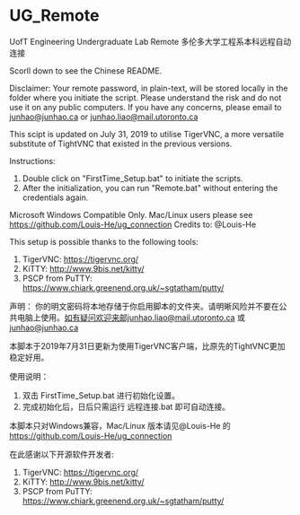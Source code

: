 # UG_Remote
UofT Engineering Undergraduate Lab Remote 多伦多大学工程系本科远程自动连接

Scorll down to see the Chinese README.

Disclaimer: 
Your remote password, in plain-text, will be stored locally in the folder where you initiate the script. Please understand the risk and do not use it on any public computers. If you have any concerns, please email to junhao@junhao.ca or junhao.liao@mail.utoronto.ca 

This scipt is updated on July 31, 2019 to utilise TigerVNC, a more versatile substitute of TightVNC that existed in the previous versions.

Instructions:
1. Double click on "FirstTime_Setup.bat" to initiate the scripts.
2. After the initialization, you can run "Remote.bat" without entering the credentials again.

Microsoft Windows Compatible Only. Mac/Linux users please see https://github.com/Louis-He/ug_connection Credits to: @Louis-He

This setup is possible thanks to the following tools:
1. TigerVNC: https://tigervnc.org/
2. KiTTY: http://www.9bis.net/kitty/
3. PSCP from PuTTY: https://www.chiark.greenend.org.uk/~sgtatham/putty/

声明：
你的明文密码将本地存储于你启用脚本的文件夹。请明晰风险并不要在公共电脑上使用。如有疑问欢迎来邮junhao.liao@mail.utoronto.ca 或 junhao@junhao.ca

本脚本于2019年7月31日更新为使用TigerVNC客户端，比原先的TightVNC更加稳定好用。

使用说明：
1. 双击 FirstTime_Setup.bat 进行初始化设置。
2. 完成初始化后，日后只需运行 远程连接.bat 即可自动连接。

本脚本只对Windows兼容，Mac/Linux 版本请见@Louis-He 的 https://github.com/Louis-He/ug_connection

在此感谢以下开源软件开发者:
1. TigerVNC: https://tigervnc.org/
2. KiTTY: http://www.9bis.net/kitty/
3. PSCP from PuTTY: https://www.chiark.greenend.org.uk/~sgtatham/putty/
